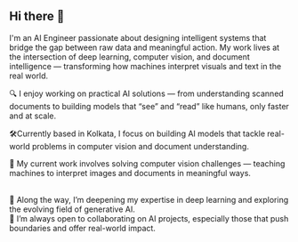 ## Hi there 👋

I'm an AI Engineer passionate about designing intelligent systems that bridge the gap between raw data and meaningful action. My work lives at the intersection of deep learning, computer vision, and document intelligence — transforming how machines interpret visuals and text in the real world.

🔍 I enjoy working on practical AI solutions — from understanding scanned documents to building models that “see” and “read” like humans, only faster and at scale.

🛠️Currently based in Kolkata, I focus on building AI models that tackle real-world problems in computer vision and document understanding.

<p>🔭 My current work involves solving computer vision challenges — teaching machines to interpret images and documents in meaningful ways.</p><br>
🌱 Along the way, I’m deepening my expertise in deep learning and exploring the evolving field of generative AI.<br>
👯 I’m always open to collaborating on AI projects, especially those that push boundaries and offer real-world impact.


<!--
**arnab1203/arnab1203** is a ✨ _special_ ✨ repository because its `README.md` (this file) appears on your GitHub profile.

Here are some ideas to get you started:

- 🔭 I’m currently working on ...
- 🌱 I’m currently learning ...
- 👯 I’m looking to collaborate on ...
- 🤔 I’m looking for help with ...
- 💬 Ask me about ...
- 📫 How to reach me: ...
- 😄 Pronouns: ...
- ⚡ Fun fact: ...
-->

